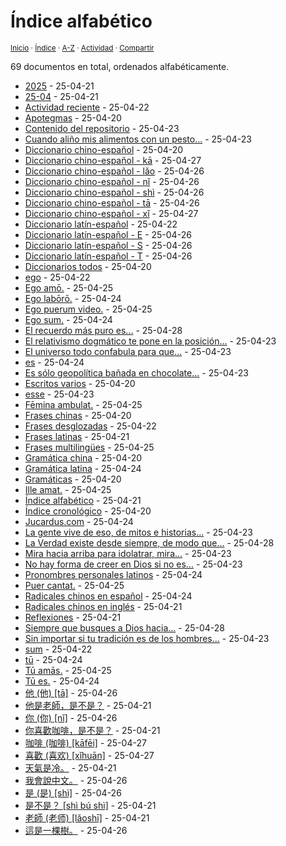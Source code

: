# Índice alfabético
<sup>[Inicio](https://github.com/jucardus/jucardus.github.io/blob/main/readme.md) · [Índice](https://github.com/jucardus/jucardus.github.io/blob/main/readme.md#contenido) · [A-Z](https://github.com/jucardus/jucardus.github.io/blob/main/indices/alfabetico.md) · [Actividad](https://github.com/jucardus/jucardus.github.io/blob/main/indices/actividad.md) · [Compartir](https://x.com/intent/tweet?text=%C3%8Dndice%20alfab%C3%A9tico%20de%20las%20entradas%20en%20Jucardus.%0A%E2%86%92%20https%3A%2F%2Fgithub.com%2Fjucardus%2Frepo%2Fblob%2Fmain%2Findices%2Falfabetico.md%0A%0A%23indcs_jucardus%0A%40jucardus)</sup>

69 documentos en total, ordenados alfabéticamente.

* [2025](https://github.com/jucardus/jucardus.github.io/blob/main/contenido/25/25.md) - 25-04-21
* [25-04](https://github.com/jucardus/jucardus.github.io/blob/main/contenido/25/04/25-04.md) - 25-04-21
* [Actividad reciente](https://github.com/jucardus/jucardus.github.io/blob/main/indices/actividad.md) - 25-04-22
* [Apotegmas](https://github.com/jucardus/jucardus.github.io/blob/main/indices/apotegmas.md) - 25-04-20
* [Contenido del repositorio](https://github.com/jucardus/jucardus.github.io/blob/main/contenido/contenido.md) - 25-04-23
* [Cuando aliño mis alimentos con un pesto...](https://github.com/jucardus/jucardus.github.io/blob/main/contenido/25/04/23/cuando-alino-mis-alimentos-con.md) - 25-04-23
* [Diccionario chino-español](https://github.com/jucardus/jucardus.github.io/blob/main/indices/chino-espanol.md) - 25-04-20
* [Diccionario chino-español - kā](https://github.com/jucardus/jucardus.github.io/blob/main/indices/chino-espanol-ka1.md) - 25-04-27
* [Diccionario chino-español - lǎo](https://github.com/jucardus/jucardus.github.io/blob/main/indices/chino-espanol-lao3.md) - 25-04-26
* [Diccionario chino-español - nǐ](https://github.com/jucardus/jucardus.github.io/blob/main/indices/chino-espanol-ni3.md) - 25-04-26
* [Diccionario chino-español - shì](https://github.com/jucardus/jucardus.github.io/blob/main/indices/chino-espanol-shi4.md) - 25-04-26
* [Diccionario chino-español - tā](https://github.com/jucardus/jucardus.github.io/blob/main/indices/chino-espanol-ta1.md) - 25-04-26
* [Diccionario chino-español - xǐ](https://github.com/jucardus/jucardus.github.io/blob/main/indices/chino-espanol-xi3.md) - 25-04-27
* [Diccionario latín-español](https://github.com/jucardus/jucardus.github.io/blob/main/indices/latin-espanol.md) - 25-04-22
* [Diccionario latín-español - E](https://github.com/jucardus/jucardus.github.io/blob/main/indices/latin-espanol-e.md) - 25-04-26
* [Diccionario latín-español - S](https://github.com/jucardus/jucardus.github.io/blob/main/indices/latin-espanol-s.md) - 25-04-26
* [Diccionario latín-español - T](https://github.com/jucardus/jucardus.github.io/blob/main/indices/latin-espanol-t.md) - 25-04-26
* [Diccionarios todos](https://github.com/jucardus/jucardus.github.io/blob/main/indices/diccionarios.md) - 25-04-20
* [ego](https://github.com/jucardus/jucardus.github.io/blob/main/contenido/25/04/22/ego.md) - 25-04-22
* [Ego amō.](https://github.com/jucardus/jucardus.github.io/blob/main/contenido/25/04/25/ego-amo.md) - 25-04-25
* [Ego labōrō.](https://github.com/jucardus/jucardus.github.io/blob/main/contenido/25/04/24/ego-laboro.md) - 25-04-24
* [Ego puerum video.](https://github.com/jucardus/jucardus.github.io/blob/main/contenido/25/04/25/ego-puerum-video.md) - 25-04-25
* [Ego sum.](https://github.com/jucardus/jucardus.github.io/blob/main/contenido/25/04/24/ego-sum.md) - 25-04-24
* [El recuerdo más puro es...](https://github.com/jucardus/jucardus.github.io/blob/main/contenido/25/04/28/el-recuerdo-mas-puro-es.md) - 25-04-28
* [El relativismo dogmático te pone en la posición...](https://github.com/jucardus/jucardus.github.io/blob/main/contenido/25/04/23/el-relativismo-dogmatico-te-pone.md) - 25-04-23
* [El universo todo confabula para que...](https://github.com/jucardus/jucardus.github.io/blob/main/contenido/25/04/23/el-universo-todo-confabula-para.md) - 25-04-23
* [es](https://github.com/jucardus/jucardus.github.io/blob/main/contenido/25/04/24/es.md) - 25-04-24
* [Es sólo geopolítica bañada en chocolate...](https://github.com/jucardus/jucardus.github.io/blob/main/contenido/25/04/23/es-solo-geopolitica-banada-en.md) - 25-04-23
* [Escritos varios](https://github.com/jucardus/jucardus.github.io/blob/main/indices/escritos.md) - 25-04-20
* [esse](https://github.com/jucardus/jucardus.github.io/blob/main/contenido/25/04/23/esse.md) - 25-04-23
* [Fēmina ambulat.](https://github.com/jucardus/jucardus.github.io/blob/main/contenido/25/04/25/femina-ambulat.md) - 25-04-25
* [Frases chinas](https://github.com/jucardus/jucardus.github.io/blob/main/indices/frases-chinas.md) - 25-04-20
* [Frases desglozadas](https://github.com/jucardus/jucardus.github.io/blob/main/indices/frases.md) - 25-04-22
* [Frases latinas](https://github.com/jucardus/jucardus.github.io/blob/main/indices/frases-latinas.md) - 25-04-21
* [Frases multilingües](https://github.com/jucardus/jucardus.github.io/blob/main/indices/frases-multilingues.md) - 25-04-25
* [Gramática china](https://github.com/jucardus/jucardus.github.io/blob/main/indices/gramatica-china.md) - 25-04-20
* [Gramática latina](https://github.com/jucardus/jucardus.github.io/blob/main/indices/gramatica-latina.md) - 25-04-24
* [Gramáticas](https://github.com/jucardus/jucardus.github.io/blob/main/indices/gramaticas.md) - 25-04-20
* [Ille amat.](https://github.com/jucardus/jucardus.github.io/blob/main/contenido/25/04/25/ille-amat.md) - 25-04-25
* [Índice alfabético](https://github.com/jucardus/jucardus.github.io/blob/main/indices/alfabetico.md) - 25-04-21
* [Índice cronológico](https://github.com/jucardus/jucardus.github.io/blob/main/indices/cronologico.md) - 25-04-20
* [Jucardus.com](https://github.com/jucardus/jucardus.github.io/blob/main/readme.md) - 25-04-24
* [La gente vive de eso, de mitos e historias...](https://github.com/jucardus/jucardus.github.io/blob/main/contenido/25/04/23/la-gente-vive-de-eso.md) - 25-04-23
* [La Verdad existe desde siempre, de modo que...](https://github.com/jucardus/jucardus.github.io/blob/main/contenido/25/04/28/la-verdad-existe-desde-siempre.md) - 25-04-28
* [Mira hacia arriba para idolatrar, mira...](https://github.com/jucardus/jucardus.github.io/blob/main/contenido/25/04/23/mira-hacia-arriba-para-idolatrar.md) - 25-04-23
* [No hay forma de creer en Dios si no es...](https://github.com/jucardus/jucardus.github.io/blob/main/contenido/25/04/23/no-hay-forma-de-creer-en.md) - 25-04-23
* [Pronombres personales latinos](https://github.com/jucardus/jucardus.github.io/blob/main/contenido/25/04/24/pronombres-personales-latinos.md) - 25-04-24
* [Puer cantat.](https://github.com/jucardus/jucardus.github.io/blob/main/contenido/25/04/25/puer-cantat.md) - 25-04-25
* [Radicales chinos en español](https://github.com/jucardus/jucardus.github.io/blob/main/contenido/25/04/24/radicales-chinos-espanol.md) - 25-04-24
* [Radicales chinos en inglés](https://github.com/jucardus/jucardus.github.io/blob/main/contenido/25/04/21/radicales-chinos-ingles.md) - 25-04-21
* [Reflexiones](https://github.com/jucardus/jucardus.github.io/blob/main/indices/reflexiones.md) - 25-04-21
* [Siempre que busques a Dios hacia...](https://github.com/jucardus/jucardus.github.io/blob/main/contenido/25/04/28/siempre-que-busques-a-dios.md) - 25-04-28
* [Sin importar si tu tradición es de los hombres...](https://github.com/jucardus/jucardus.github.io/blob/main/contenido/25/04/23/sin-importar-si-tu-tradicion.md) - 25-04-23
* [sum](https://github.com/jucardus/jucardus.github.io/blob/main/contenido/25/04/22/sum.md) - 25-04-22
* [tū](https://github.com/jucardus/jucardus.github.io/blob/main/contenido/25/04/24/tu.md) - 25-04-24
* [Tū amās.](https://github.com/jucardus/jucardus.github.io/blob/main/contenido/25/04/25/tu-amas.md) - 25-04-25
* [Tū es.](https://github.com/jucardus/jucardus.github.io/blob/main/contenido/25/04/24/tu-es.md) - 25-04-24
* [他 (他) [tā]](https://github.com/jucardus/jucardus.github.io/blob/main/contenido/25/04/26/ta1-20182.md) - 25-04-26
* [他是老師，是不是？](https://github.com/jucardus/jucardus.github.io/blob/main/contenido/25/04/20/ta1-shi4-lao3-shi1-shi4-bu2-shi4.md) - 25-04-21
* [你 (你) [nǐ]](https://github.com/jucardus/jucardus.github.io/blob/main/contenido/25/04/26/ni3-20320.md) - 25-04-26
* [你喜歡咖啡，是不是？](https://github.com/jucardus/jucardus.github.io/blob/main/contenido/25/04/20/ni3-xi3-huan1-ka1-fei1-shi4-bu2-shi4.md) - 25-04-21
* [咖啡 (咖啡) [kāfēi]](https://github.com/jucardus/jucardus.github.io/blob/main/contenido/25/04/27/ka1-fei1.md) - 25-04-27
* [喜歡 (喜欢) [xǐhuān]](https://github.com/jucardus/jucardus.github.io/blob/main/contenido/25/04/27/xi3-huan1.md) - 25-04-27
* [天氣是冷。](https://github.com/jucardus/jucardus.github.io/blob/main/contenido/25/04/21/tian1-qi4-shi4-leng3.md) - 25-04-21
* [我會說中文。](https://github.com/jucardus/jucardus.github.io/blob/main/contenido/25/04/26/wo3-hui4-shuo1-zhong1-wen2.md) - 25-04-26
* [是 (是) [shì]](https://github.com/jucardus/jucardus.github.io/blob/main/contenido/25/04/26/shi4-26159.md) - 25-04-26
* [是不是？ [shì bú shì]](https://github.com/jucardus/jucardus.github.io/blob/main/contenido/25/04/20/shi4-bu2-shi4.md) - 25-04-21
* [老師 (老师) [lǎoshī]](https://github.com/jucardus/jucardus.github.io/blob/main/contenido/25/04/21/lao3-shi1.md) - 25-04-21
* [這是一棵樹。](https://github.com/jucardus/jucardus.github.io/blob/main/contenido/25/04/26/zhe4-shi2-yi1-ke1-shu4.md) - 25-04-26
